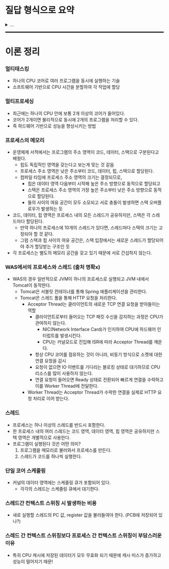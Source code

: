 # 질답 형식으로 요약

<details>
<summary>...</summary>

...
</details>

<hr style="height: 3px; background-color: black; border: none;">

# 이론 정리

### 멀티태스킹
- 하나의 CPU 코어로 여러 프로그램을 동시에 실행하는 기술
- 소프트웨어 기반으로 CPU 시간을 분할하여 각 작업에 할당

### 멀티프로세싱
- 최근에는 하나의 CPU 안에 보통 2개 이상의 코어가 들어있다.
- 코어가 2개이면 물리적으로 동시에 2개의 프로그램을 처리할 수 있다.
- 즉 하드웨어 기반으로 성능을 향상시키는 방법

### 프로세스의 메모리
- 운영체제 서적에서는 프로그램의 주소 영역이 코드, 데이터, 스택으로 구분된다고 배웠다.
  - 힙도 독립적인 영역을 갖는다고 보는게 맞는 것 같음
  - 프로세스 주소 영역은 낮은 주소부터 코드, 데이터, 힙, 스택으로 할당된다.
  - 컴파일 타임에 프로세스 주소 영역의 크기는 결정되므로, 
    - 힙은 데이터 영역 다음부터 시작해 높은 주소 방향으로 동적으로 할당되고
    - 스택은 프로세스 주소 영역의 가장 높은 주소부터 낮은 주소 방향으로 동적으로 할당된다.
    - 둘의 사이의 여유 공간이 모두 소모되고 서로 충돌이 발생하면 스택 오버플로우가 발생하는 듯
- 코드, 데이터, 힙 영역은 프로세스 내의 모든 스레드가 공유하지만, 스택은 각 스레드마다 할당된다.
    - 만약 하나의 프로세스에 10개의 스레드가 있다면, 스레드마다 스택의 크기는 고정되야 할 것 같다.
    - 그럼 스택과 힙 사이의 여유 공간은, 스택 입장에서는 새로운 스레드가 할당되어야 추가 할당받는 구조인 듯
- 각 프로세스는 별도의 메모리 공간을 갖고 있기 때문에 서로 간섭하지 않는다.

### WAS에서의 프로세스와 스레드 (출처 명확x)
- WAS의 경우 일반적으로 JVM이 하나의 프로세스로 실행되고 JVM 내에서 Tomcat이 동작한다.
  - Tomcat은 서블릿 컨테이너를 통해 Spring 애플리케이션을 관리한다.
  - Tomcat은 스레드 풀을 통해 HTTP 요청을 처리한다.
    - Acceptor Thread는 클라이언트의 새로운 TCP 연결 요청을 받아들이는 역할
      - 클라이언트로부터 들어오는 TCP 패킷 수신을 감지하는 과정은 CPU가 관여하지 않는다.
        - NIC(Network Interface Card)가 인지하여 CPU에 하드웨어 인터럽트를 발생시킨다.
        - CPU는 커널모드로 진입해 ISR에 따라 Acceptor Thread를 깨운다. 
      - 항상 CPU 코어를 점유하는 것이 아니라, 비동기 방식으로 소켓에 대한 연결 요청을 감시
      - 요청이 없으면 IO 이벤트를 기다리는 블로킹 상태로 대기하므로 CPU 리소스를 많이 사용하지 않는다.
      - 연결 요청이 들어오면 Ready 상태로 전환되어 빠르게 연결을 수락하고 이를 Worker Thread에 전달한다.
    - Worker Thread는 Acceptor Thread가 수락한 연결을 실제로 HTTP 요청 처리로 이어 받는다.

### 스레드
- 프로세스는 하나 이상의 스레드를 반드시 포함한다.
- 한 프로세스 내의 여러 스레드는 코드 영역, 데이터 영역, 힙 영역은 공유하지만 스택 영역은 개별적으로 사용한다.
- 프로그램이 실행된다 것은 어떤 의미?
  1. 프로그램을 메모리로 불러와서 프로세스를 만든다.
  2. 스레드가 코드를 하나씩 실행한다.

### 단일 코어 스케줄링
- 커널의 데이터 영역에는 스케줄링 큐가 포함되어 있다.
  - 각각의 스레드는 스케줄링 큐에서 대기한다.

### 스레드간 컨텍스트 스위칭 시 발생하는 비용
- 새로 실행할 스레드의 PC 값, register 값을 불러들여야 한다. (PCB에 저장되어 있나?)

### 스레드 간 컨텍스트 스위칭보다 프로세스 간 컨텍스트 스위칭이 부담스러운 이유
- 특히 CPU 캐시에 저장된 데이터가 모두 무효화 되기 때문에 캐시 미스가 증가하고 성능이 떨어지기 때문!

